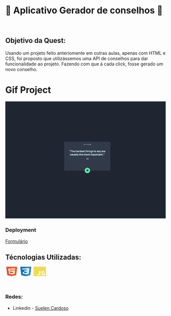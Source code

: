 <h1>🚀 Aplicativo Gerador de conselhos 🚀</h1><br>
<h2>Objetivo da Quest:</h2>
<p>Usando um projeto feito anteriomente em outras aulas, apenas com HTML e CSS, foi proposto que utilizássemos uma API de conselhos para dar funcionalidade ao projeto.
Fazendo com que à cada click, fosse gerado um novo conselho.</p>

# Gif Project
![](./src/images/app-conselho.gif)
<br>

### Deployment

[Formulário]( )

## Técnologias Utilizadas:

 <img align="center" alt="HTML" height="30" width="40" src="https://raw.githubusercontent.com/devicons/devicon/master/icons/html5/html5-original.svg"> <img align="center" alt="CSS" height="30" width="40" src="https://raw.githubusercontent.com/devicons/devicon/master/icons/css3/css3-original.svg"> <img align="center" alt="Js" height="30" width="40" src="https://raw.githubusercontent.com/devicons/devicon/master/icons/javascript/javascript-plain.svg">
 
 
<br>

### Redes:

- Linkedin - [Suelen Cardoso](https://www.linkedin.com/in/suelen-s-cardoso/)
